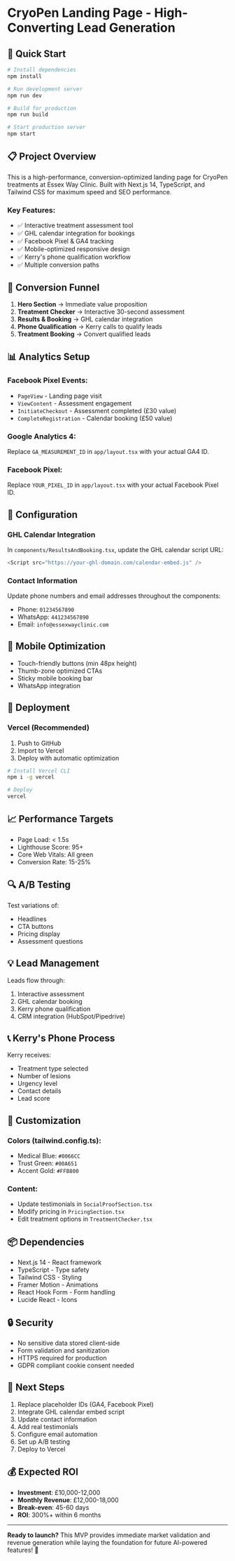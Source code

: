 # CryoPen Landing Page - High-Converting Lead Generation

## 🚀 Quick Start

```bash
# Install dependencies
npm install

# Run development server
npm run dev

# Build for production
npm run build

# Start production server
npm start
```

## 📋 Project Overview

This is a high-performance, conversion-optimized landing page for CryoPen treatments at Essex Way Clinic. Built with Next.js 14, TypeScript, and Tailwind CSS for maximum speed and SEO performance.

### Key Features:
- ✅ Interactive treatment assessment tool
- ✅ GHL calendar integration for bookings
- ✅ Facebook Pixel & GA4 tracking
- ✅ Mobile-optimized responsive design
- ✅ Kerry's phone qualification workflow
- ✅ Multiple conversion paths

## 🎯 Conversion Funnel

1. **Hero Section** → Immediate value proposition
2. **Treatment Checker** → Interactive 30-second assessment
3. **Results & Booking** → GHL calendar integration
4. **Phone Qualification** → Kerry calls to qualify leads
5. **Treatment Booking** → Convert qualified leads

## 📊 Analytics Setup

### Facebook Pixel Events:
- `PageView` - Landing page visit
- `ViewContent` - Assessment engagement
- `InitiateCheckout` - Assessment completed (£30 value)
- `CompleteRegistration` - Calendar booking (£50 value)

### Google Analytics 4:
Replace `GA_MEASUREMENT_ID` in `app/layout.tsx` with your actual GA4 ID.

### Facebook Pixel:
Replace `YOUR_PIXEL_ID` in `app/layout.tsx` with your actual Facebook Pixel ID.

## 🔧 Configuration

### GHL Calendar Integration

In `components/ResultsAndBooking.tsx`, update the GHL calendar script URL:

```javascript
<Script src="https://your-ghl-domain.com/calendar-embed.js" />
```

### Contact Information

Update phone numbers and email addresses throughout the components:
- Phone: `01234567890`
- WhatsApp: `441234567890`
- Email: `info@essexwayclinic.com`

## 📱 Mobile Optimization

- Touch-friendly buttons (min 48px height)
- Thumb-zone optimized CTAs
- Sticky mobile booking bar
- WhatsApp integration

## 🚀 Deployment

### Vercel (Recommended)

1. Push to GitHub
2. Import to Vercel
3. Deploy with automatic optimization

```bash
# Install Vercel CLI
npm i -g vercel

# Deploy
vercel
```

## 📈 Performance Targets

- Page Load: < 1.5s
- Lighthouse Score: 95+
- Core Web Vitals: All green
- Conversion Rate: 15-25%

## 🔍 A/B Testing

Test variations of:
- Headlines
- CTA buttons
- Pricing display
- Assessment questions

## 💡 Lead Management

Leads flow through:
1. Interactive assessment
2. GHL calendar booking
3. Kerry phone qualification
4. CRM integration (HubSpot/Pipedrive)

## 📞 Kerry's Phone Process

Kerry receives:
- Treatment type selected
- Number of lesions
- Urgency level
- Contact details
- Lead score

## 🎨 Customization

### Colors (tailwind.config.ts):
- Medical Blue: `#0066CC`
- Trust Green: `#00A651`
- Accent Gold: `#FFB800`

### Content:
- Update testimonials in `SocialProofSection.tsx`
- Modify pricing in `PricingSection.tsx`
- Edit treatment options in `TreatmentChecker.tsx`

## 📦 Dependencies

- Next.js 14 - React framework
- TypeScript - Type safety
- Tailwind CSS - Styling
- Framer Motion - Animations
- React Hook Form - Form handling
- Lucide React - Icons

## 🔒 Security

- No sensitive data stored client-side
- Form validation and sanitization
- HTTPS required for production
- GDPR compliant cookie consent needed

## 📝 Next Steps

1. Replace placeholder IDs (GA4, Facebook Pixel)
2. Integrate GHL calendar embed script
3. Update contact information
4. Add real testimonials
5. Configure email automation
6. Set up A/B testing
7. Deploy to Vercel

## 💰 Expected ROI

- **Investment**: £10,000-12,000
- **Monthly Revenue**: £12,000-18,000
- **Break-even**: 45-60 days
- **ROI**: 300%+ within 6 months

---

**Ready to launch?** This MVP provides immediate market validation and revenue generation while laying the foundation for future AI-powered features! 🚀
